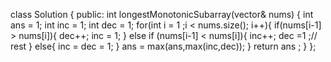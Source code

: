 class Solution {
public:
    int longestMonotonicSubarray(vector<int>& nums) {
        int ans = 1;
        int inc = 1;
        int dec = 1;
        for(int i = 1 ;i < nums.size(); i++){
            if(nums[i-1] > nums[i]){
                dec++;
                inc = 1;
            }
            else if (nums[i-1] < nums[i]){
                inc++;
                dec =1 ;// rest 
            }
            else{
                inc = dec = 1;
            }
           ans = max(ans,max(inc,dec));
        }
        return  ans ;
    }
};
